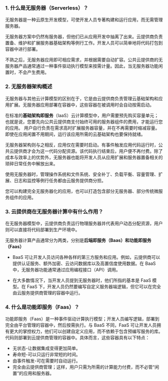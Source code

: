 ### 1. 什么是无服务器（Serverless）？
无服务器是一种云原生开发模型，可使开发人员专著构建和运行应用，而无需管理服务器。

无服务器方案中仍然有服务器，但他们已从应用开发中抽离了出来。云提供商负责置备、维护和扩展服务器基础架构等例行工作。开发人员可以简单地将代码打包到容器中进行部署。

不熟之后，无服务器应用即可相应需求，并根据需要自动扩容。公共云提供商的无服务器产品通常通过一种事件驱动执行模型来按需计量。因此，当无服务器功能闲置时，不会产生费用。

### 2. 无服务器架构概述
无服务器与其他云计算模型的区别在于，它是由云提供商负责管理云基础架构和应用扩展。无服务器应用部署在容器中，这些容器在被调用时会自动按需启动。

在标准的**基础架构即服务**（IaaS）云计算模型中，用户需要预先购买容量单元；也就是说，您要先向公共云提供商支付始终可用的服务器组件的费用，才能运行您的应用。  用户自行负责在需求高时扩展服务器容量，并在不再需要时缩减容量。即使在应用闲置不用期间，运行该应用所需的云基础架构也要保持就绪。

无服务器架构则与之相反，应用仅在需要时启动。有事件触发应用代码运行时，公共云提供商才会为这一代码分配资源。该代码执行结束后，用户便不再付费。除了成本与效率上的优势外，无服务器也能将开发人员从应用扩展和服务器置备相关的琐碎日常任务中解放出来。

使用无服务器时，管理操作系统和文件系统、安全补丁、负载平衡、容量管理、扩展、日志和监控等例行任务都由云服务提供商分担。

您可以构建完全无服务器化的应用，也可以打造包含部分无服务器、部分传统微服务组件的应用。

### 3. 云提供商在无服务器计算中有什么作用？
在无服务器模型中，云提供商负责运行物理服务器并代表用户动态分配资源，用户则可以直接将代码部署到生产环境中。

无服务器计算产品通常分为两类，分别是**后端即服务（Baas）**和**功能即服务（Faas）**

+ BaaS 可让开发人员访问各种各样的第三方服务和应用。例如，云提供商可以提供认证服务、额外加密、云访问数据库以及高置信度使用数据。在 BaaS 中，无服务器功能通常通过应用编程接口（API）调用。

+ 在大多数情况下，当开发人员提到无服务器时，他们所指的基本是 FaaS 模型。在 FaaS 下，开发人员仍然要编写自定义服务器端逻辑，但它可以在完全由云服务提供商管理的容器中运行。 

### 4. 什么是功能即服务（Faas）？
功能即服务（Faas）是一种事件驱动计算执行模型；开发人员编写逻辑，部署到完全由平台管理的容器中，然后按需执行。与 BaaS 不同，FaaS 可让开发人员拥有更大的掌控权力，他们可以创建自定义应用，而不依赖于包含预编写服务的库。 代码则部署到云提供商管理的容器中。具体而言，这些容器具有以下特点：
+ 无状态-让数据集成变得更加简单。
+ 寿命短-可以只运行非常短的时间。
+ 由事件触发-可在需要时自动运行。
+ 完全由云提供商管理；这样，用户只需为所需的计算能力付费，而不必管“闲置”的应用和服务器。